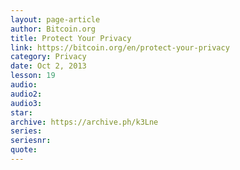 ```yaml
---
layout: page-article
author: Bitcoin.org
title: Protect Your Privacy
link: https://bitcoin.org/en/protect-your-privacy
category: Privacy
date: Oct 2, 2013
lesson: 19
audio: 
audio2: 
audio3: 
star: 
archive: https://archive.ph/k3Lne
series: 
seriesnr: 
quote: 
---
```

